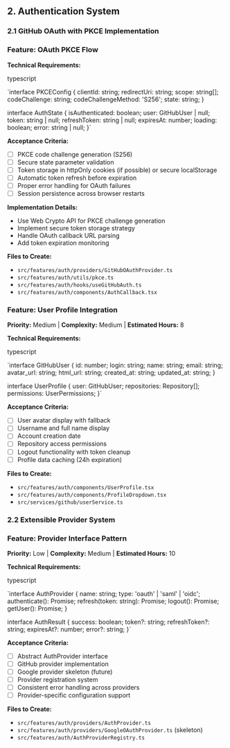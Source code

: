 ## 2. Authentication System

### 2.1 GitHub OAuth with PKCE Implementation

### **Feature: OAuth PKCE Flow**

**Technical Requirements:**

typescript

`interface PKCEConfig {
  clientId: string;
  redirectUri: string;
  scope: string[];
  codeChallenge: string;
  codeChallengeMethod: 'S256';
  state: string;
}

interface AuthState {
  isAuthenticated: boolean;
  user: GitHubUser | null;
  token: string | null;
  refreshToken: string | null;
  expiresAt: number;
  loading: boolean;
  error: string | null;
}`

**Acceptance Criteria:**

- [ ]  PKCE code challenge generation (S256)
- [ ]  Secure state parameter validation
- [ ]  Token storage in httpOnly cookies (if possible) or secure localStorage
- [ ]  Automatic token refresh before expiration
- [ ]  Proper error handling for OAuth failures
- [ ]  Session persistence across browser restarts

**Implementation Details:**

- Use Web Crypto API for PKCE challenge generation
- Implement secure token storage strategy
- Handle OAuth callback URL parsing
- Add token expiration monitoring

**Files to Create:**

- `src/features/auth/providers/GitHubOAuthProvider.ts`
- `src/features/auth/utils/pkce.ts`
- `src/features/auth/hooks/useGitHubAuth.ts`
- `src/features/auth/components/AuthCallback.tsx`

### **Feature: User Profile Integration**

**Priority:** Medium | **Complexity:** Medium | **Estimated Hours:** 8

**Technical Requirements:**

typescript

`interface GitHubUser {
  id: number;
  login: string;
  name: string;
  email: string;
  avatar_url: string;
  html_url: string;
  created_at: string;
  updated_at: string;
}

interface UserProfile {
  user: GitHubUser;
  repositories: Repository[];
  permissions: UserPermissions;
}`

**Acceptance Criteria:**

- [ ]  User avatar display with fallback
- [ ]  Username and full name display
- [ ]  Account creation date
- [ ]  Repository access permissions
- [ ]  Logout functionality with token cleanup
- [ ]  Profile data caching (24h expiration)

**Files to Create:**

- `src/features/auth/components/UserProfile.tsx`
- `src/features/auth/components/ProfileDropdown.tsx`
- `src/services/github/userService.ts`

### 2.2 Extensible Provider System

### **Feature: Provider Interface Pattern**

**Priority:** Low | **Complexity:** Medium | **Estimated Hours:** 10

**Technical Requirements:**

typescript

`interface AuthProvider {
  name: string;
  type: 'oauth' | 'saml' | 'oidc';
  authenticate(): Promise<AuthResult>;
  refresh(token: string): Promise<AuthResult>;
  logout(): Promise<void>;
  getUser(): Promise<User>;
}

interface AuthResult {
  success: boolean;
  token?: string;
  refreshToken?: string;
  expiresAt?: number;
  error?: string;
}`

**Acceptance Criteria:**

- [ ]  Abstract AuthProvider interface
- [ ]  GitHub provider implementation
- [ ]  Google provider skeleton (future)
- [ ]  Provider registration system
- [ ]  Consistent error handling across providers
- [ ]  Provider-specific configuration support

**Files to Create:**

- `src/features/auth/providers/AuthProvider.ts`
- `src/features/auth/providers/GoogleOAuthProvider.ts` (skeleton)
- `src/features/auth/AuthProviderRegistry.ts`